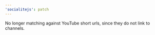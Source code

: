 ```yaml
---
'socialitejs': patch
---
```


No longer matching against YouTube short urls, since they do not link to channels.
